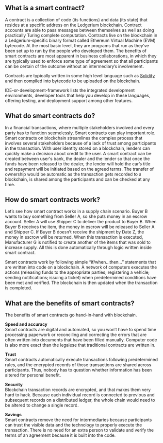 ## **What is a smart contract?**
A contract is a collection of code (its functions) and data (its state) that resides at a specific address on the Ledgerium blockchain. Contract accounts are able to pass messages between themselves as well as doing practically Turing complete computation. Contracts live on the blockchain in a Ledgerium-specific binary format called Ethereum Virtual Machine (EVM) bytecode. At the most basic level, they are programs that run as they’ve been set up to run by the people who developed them. The benefits of smart contracts are most apparent in business collaborations, in which they are typically used to enforce some type of agreement so that all participants can be certain of the outcome without an intermediary’s involvement.

Contracts are typically written in some high level language such as [Solidity](https://solidity.readthedocs.org/en/latest/) and then compiled into bytecode to be uploaded on the blockchain.

IDE-or-development-framework lists the integrated development environments, developer tools that help you develop in these languages, offering testing, and deployment support among other features.

## **What do smart contracts do?**
In a financial transactions, where multiple stakeholders involved and every party has to function seemelessly, Smart contracts can play important role. Smart contracts on blockchain streamlines the complex process that involves several stakeholders because of a lack of trust among participants in the transaction. With user identity stored on a blockchain, lenders can quickly make a decision about credit to the user. A smart contract can be created between user's bank, the dealer and the lender so that once the funds have been released to the dealer, the lender will hold the car’s title and repayment will be initiated based on the agreed terms. The transfer of ownership would be automatic as the transaction gets recorded to a blockchain, is shared among the participants and can be checked at any time.

## **How do smart contracts work?**
Let’s see how smart contract works in a supply chain scenario. Buyer B wants to buy something from Seller A, so she puts money in an escrow account. Seller A will use Shipper C to deliver the product to Buyer B. When Buyer B receives the item, the money in escrow will be released to Seller A and Shipper C. If Buyer B doesn’t receive the shipment by Date Z, the money in escrow will be returned. When this transaction is executed, Manufacturer G is notified to create another of the items that was sold to increase supply. All this is done automatically through logic written inside smart contract. 

Smart contracts work by following simple “if/when…then…” statements that are written into code on a blockchain. A network of computers executes the actions (releasing funds to the appropriate parties; registering a vehicle; sending notifications; issuing a ticket) when predetermined conditions have been met and verified. The blockchain is then updated when the transaction is completed.

## **What are the benefits of smart contracts?**
The benefits of smart contracts go hand-in-hand with blockchain.

**Speed and accuracy**  
Smart contracts are digital and automated, so you won’t have to spend time processing paperwork or reconciling and correcting the errors that are often written into documents that have been filled manually. Computer code is also more exact than the legalese that traditional contracts are written in.

**Trust**  
Smart contracts automatically execute transactions following predetermined rules, and the encrypted records of those transactions are shared across participants. Thus, nobody has to question whether information has been altered for personal benefit.

**Security**  
Blockchain transaction records are encrypted, and that makes them very hard to hack. Because each individual record is connected to previous and subsequent records on a distributed ledger, the whole chain would need to be altered to change a single record.

**Savings**  
Smart contracts remove the need for intermediaries because participants can trust the visible data and the technology to properly execute the transaction. There is no need for an extra person to validate and verify the terms of an agreement because it is built into the code.

